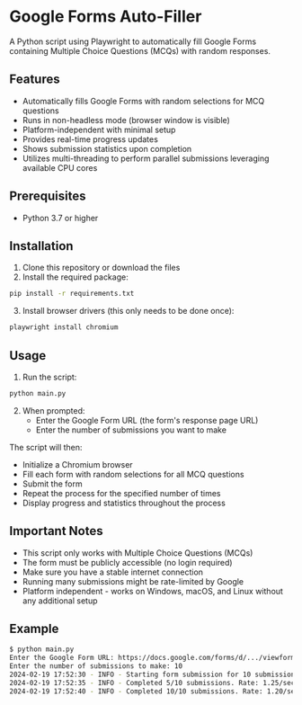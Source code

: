 # Google Forms Auto-Filler

A Python script using Playwright to automatically fill Google Forms containing Multiple Choice Questions (MCQs) with random responses.

## Features

- Automatically fills Google Forms with random selections for MCQ questions
- Runs in non-headless mode (browser window is visible)
- Platform-independent with minimal setup
- Provides real-time progress updates
- Shows submission statistics upon completion
- Utilizes multi-threading to perform parallel submissions leveraging available CPU cores

## Prerequisites

- Python 3.7 or higher

## Installation

1. Clone this repository or download the files
2. Install the required package:
```bash
pip install -r requirements.txt
```
3. Install browser drivers (this only needs to be done once):
```bash
playwright install chromium
```

## Usage

1. Run the script:
```bash
python main.py
```

2. When prompted:
   - Enter the Google Form URL (the form's response page URL)
   - Enter the number of submissions you want to make

The script will then:
- Initialize a Chromium browser
- Fill each form with random selections for all MCQ questions
- Submit the form
- Repeat the process for the specified number of times
- Display progress and statistics throughout the process

## Important Notes

- This script only works with Multiple Choice Questions (MCQs)
- The form must be publicly accessible (no login required)
- Make sure you have a stable internet connection
- Running many submissions might be rate-limited by Google
- Platform independent - works on Windows, macOS, and Linux without any additional setup

## Example

```bash
$ python main.py
Enter the Google Form URL: https://docs.google.com/forms/d/.../viewform
Enter the number of submissions to make: 10
2024-02-19 17:52:30 - INFO - Starting form submission for 10 submissions
2024-02-19 17:52:35 - INFO - Completed 5/10 submissions. Rate: 1.25/sec
2024-02-19 17:52:40 - INFO - Completed 10/10 submissions. Rate: 1.20/sec
```
